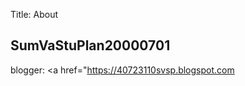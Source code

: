 Title: About

## SumVaStuPlan20000701



blogger: <a href="https://40723110svsp.blogspot.com</a>








